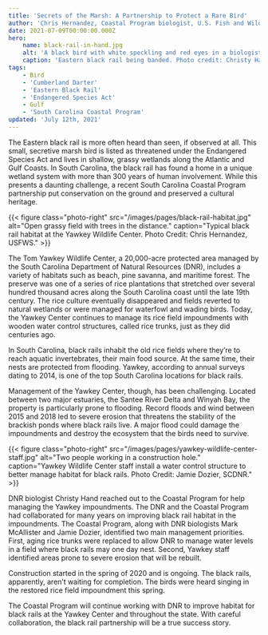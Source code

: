 ```yaml
---
title: 'Secrets of the Marsh: A Partnership to Protect a Rare Bird'
author: 'Chris Hernandez, Coastal Program biologist, U.S. Fish and Wildlife Service'
date: 2021-07-09T00:00:00.000Z
hero:
    name: black-rail-in-hand.jpg
    alt: 'A black bird with white speckling and red eyes in a biologist’s hand.'
    caption: 'Eastern black rail being banded. Photo credit: Christy Hand, SCDNR.'
tags:
    - Bird
    - 'Cumberland Darter'
    - 'Eastern Black Rail'
    - 'Endangered Species Act'
    - Gulf
    - 'South Carolina Coastal Program'
updated: 'July 12th, 2021'
---
```

The Eastern black rail is more often heard than seen, if observed at all. This small, secretive marsh bird is listed as threatened under the Endangered Species Act and lives in shallow, grassy wetlands along the Atlantic and Gulf Coasts. In South Carolina, the black rail has found a home in a unique wetland system with more than 300 years of human involvement. While this presents a daunting challenge, a recent South Carolina Coastal Program partnership put conservation on the ground and preserved a cultural heritage.  

{{< figure class="photo-right" src="/images/pages/black-rail-habitat.jpg" alt="Open grassy field with trees in the distance." caption="Typical black rail habitat at the Yawkey Wildlife Center. Photo Credit: Chris Hernandez, USFWS." >}}

The Tom Yawkey Wildlife Center, a 20,000-acre protected area managed by the South Carolina Department of Natural Resources (DNR), includes a variety of habitats such as beach, pine savanna, and maritime forest. The preserve was one of a series of rice plantations that stretched over several hundred thousand acres along the South Carolina coast until the late 19th century. The rice culture eventually disappeared and fields reverted to natural wetlands or were managed for waterfowl and wading birds. Today, the Yawkey Center continues to manage its rice field impoundments with wooden water control structures, called rice trunks, just as they did centuries ago.

In South Carolina, black rails inhabit the old rice fields where they’re to reach aquatic invertebrates, their main food source. At the same time, their nests are protected from flooding. Yawkey, according to annual surveys dating to 2014, is one of the top South Carolina locations for black rails. 

Management of the Yawkey Center, though, has been challenging. Located between two major estuaries, the Santee River Delta and Winyah Bay, the property is particularly prone to flooding. Record floods and wind between 2015 and 2018 led to severe erosion that threatens the stability of the brackish ponds where black rails live. A major flood could damage the impoundments and destroy the ecosystem that the birds need to survive.  

{{< figure class="photo-right" src="/images/pages/yawkey-wildlife-center-staff.jpg" alt="Two people working in a construction hole." caption="Yawkey Wildlife Center staff install a water control structure to better manage habitat for black rails. Photo Credit: Jamie Dozier, SCDNR." >}}

DNR biologist Christy Hand reached out to the Coastal Program for help managing the Yawkey impoundments. The DNR and the Coastal Program had collaborated for many years on improving black rail habitat in the impoundments. The Coastal Program, along with DNR biologists Mark McAllister and Jamie Dozier, identified two main management priorities. First, aging rice trunks were replaced to allow DNR to manage water levels in a field where black rails may one day nest. Second, Yawkey staff identified areas prone to severe erosion that will be rebuilt.  

Construction started in the spring of 2020 and is ongoing. The black rails, apparently, aren’t waiting for completion. The birds were heard singing in the restored rice field impoundment this spring.  

The Coastal Program will continue working with DNR to improve habitat for black rails at the Yawkey Center and throughout the state. With careful collaboration, the black rail partnership will be a true success story.  
